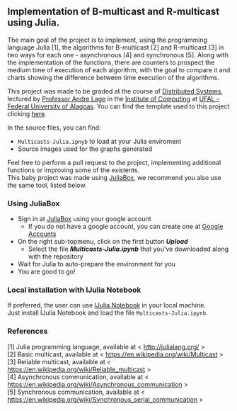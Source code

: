 ## Implementation of B-multicast and R-multicast using Julia.

<nav style='font-align:justify'>The main goal of the project is to implement, using the programming language Julia [1], the algorithms for B-multicast [2] and R-multicast [3] in two ways for each one - asynchronous [4] and synchronous [5]. Along with the implementation of the functions, there are counters to prospect the medium time of execution of each algorithm, with the goal to compare it and charts showing the difference between time execution of the algorithms.

This project was made to be graded at the course of <a href="https://sites.google.com/a/ic.ufal.br/andrelage/home/lectures/2015-2" target="_blank">Distributed Systems</a>, lectured by <a href="https://github.com/proflage/" target="_blank">Professor Andre Lage</a> in the <a href="http://www.ic.ufal.br" target="_blank">Institute of Computing</a> at <a href="http://www.ufal.edu.br" target="_blank">UFAL - Federal University of Alagoas</a>. You can find the template used to this project clicking <a href="https://github.com/proflage/teaching/tree/master/2015.2-SD-trabalho-pratico" target="_blank">here</a>.

In the source files, you can find:

- `Multicasts-Julia.ipnyb` to load at your Julia enviroment
- Source images used for the graphs generated

Feel free to perform a pull request to the project, implementing additional functions or improving some of the existents.<br>
This baby project was made using <a href="https://juliabox.org" target="_blank">JuliaBox</a>, we recommend you also use the same tool, listed below.

</nav>

### Using JuliaBox

<ul>
	<li>Sign in at <a href="https://juliabox.org" target="_blank">JuliaBox</a> using your google account
		<ul>
 			<li>If you do not have a google account, you can create one at <a href="https://accounts.google.com/sigNup" target="_blank">Google Accounts</a></li>
 		</ul></li>
 	<li>On the right sub-topmenu, click on the first button <b><i>Upload</i></b>
 		<ul>
 			<li>Select the file <b><i>Multicasts-Julia.ipynb</b></i> that you've downloaded along with the repository</li>
 		</ul></li>
	<li>Wait for Julia to auto-prepare the environment for you</li>
 	<li>You are good to go!</li>
 </ul>

### Local installation with IJulia Notebook

If preferred, the user can use [IJulia Notebook](https://github.com/JuliaLang/IJulia.jl) in your local machine.<br>
Just install IJulia Notebook and load the file `Multicasts-Julia.ipynb`. 

### References

[1] Julia programming language, available at < http://julialang.org/ > <br>
[2] Basic multicast, available at < https://en.wikipedia.org/wiki/Multicast > <br>
[3] Reliable multicast, available at < https://en.wikipedia.org/wiki/Reliable_multicast > <br>
[4] Asynchronous communication, available at < https://en.wikipedia.org/wiki/Asynchronous_communication > <br>
[5] Synchronous communication, available at < https://en.wikipedia.org/wiki/Synchronous_serial_communication > <br>

